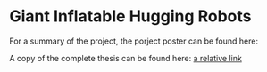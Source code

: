 # Giant Inflatable Hugging Robots

For a summary of the project, the porject poster can be found here: 

A copy of the complete thesis can be found here:
[a relative link](thesis.pdf)

